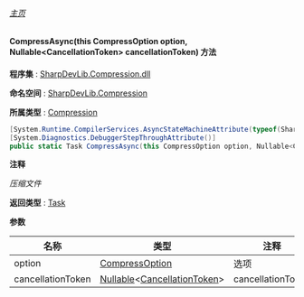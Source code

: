 ###### [主页](./Index.md "主页")

#### CompressAsync(this CompressOption option, Nullable\<CancellationToken\> cancellationToken) 方法

**程序集** : [SharpDevLib.Compression.dll](./SharpDevLib.Compression.assembly.md "SharpDevLib.Compression.dll")

**命名空间** : [SharpDevLib.Compression](./SharpDevLib.Compression.namespace.md "SharpDevLib.Compression")

**所属类型** : [Compression](./SharpDevLib.Compression.Compression.md "Compression")

``` csharp
[System.Runtime.CompilerServices.AsyncStateMachineAttribute(typeof(SharpDevLib.Compression.Compression+<CompressAsync>d__0))]
[System.Diagnostics.DebuggerStepThroughAttribute()]
public static Task CompressAsync(this CompressOption option, Nullable<CancellationToken> cancellationToken)
```

**注释**

*压缩文件*



**返回类型** : [Task](https://learn.microsoft.com/en-us/dotnet/api/system.threading.tasks.task "Task")


**参数**

|名称|类型|注释|
|---|---|---|
|option|[CompressOption](./SharpDevLib.Compression.CompressOption.md "CompressOption")|选项|
|cancellationToken|[Nullable](https://learn.microsoft.com/en-us/dotnet/api/system.nullable-1 "Nullable")\<[CancellationToken](https://learn.microsoft.com/en-us/dotnet/api/system.threading.cancellationtoken "CancellationToken")\>|cancellationToken|


